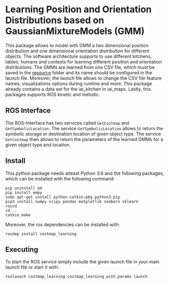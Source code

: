 # Learning Position and Orientation Distributions based on GaussianMixtureModels (GMM)

This package allows to model with GMM a two dimensional position distribution and one dimensional orientation distribution
for different objects. The software architecture supports to use different kitchens, tables, humans and contexts
for learning different position and orientation distributions. The GMMs are learned from one CSV file, 
which must be saved in the [resource](../master/resource) folder and its name should be configured in the launch file. 
Moreover, the launch file allows to change the CSV file feature names, visualizations options during runtime and more.
This package already contains a data set for the iai_kitchen in iai_maps. Lastly, this packages supports ROS kinetic
and melodic.

## ROS Interface

The ROS-Interface has two services called `GetCostmap` and `GetSymbolicLocation`. The service `GetSymbolicLocation`
allows to return the symbolic storage or destination location of given object type. The service `GetCostmap` then
allows to return the parameters of the learned GMMs for a given object type and location. 

## Install

This python package needs atleast Python 3.6 and the following packages, which can be installed with the following command:

```
pip uninstall em
pip install empy
sudo apt-get install python-catkin-pkg python3-pip
pip3 install numpy scipy pandas matplotlib seaborn sklearn
roscd
cd ..
catkin_make
```

Moreover, the ros dependencies can be installed with:

```
rosdep install costmap_learning
```

## Executing

To start the ROS service simply include the given launch file in your main launch file or start it with: 

```
roslaunch costmap_learning costmap_learning_with_params.launch 
```

